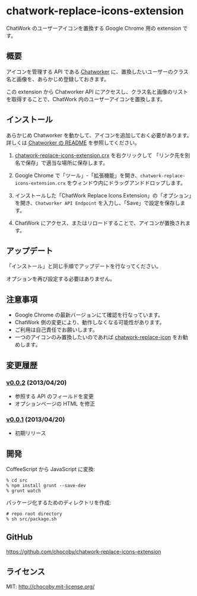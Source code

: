 # chatwork-replace-icons-extension

ChatWork のユーザーアイコンを置換する Google Chrome 用の extension です。

## 概要

アイコンを管理する API である [Chatworker](https://github.com/asonas/chatworker) に、置換したいユーザーのクラス名と画像を、あらかじめ登録しておきます。

この extension から Chatworker API にアクセスし、クラス名と画像のリストを取得することで、ChatWork 内のユーザーアイコンを置換します。

## インストール

あらかじめ Chatworker を動かして、アイコンを追加しておく必要があります。詳しくは [Chatworker の README](https://github.com/asonas/chatworker) を参照してください。

1. [chatwork-replace-icons-extension.crx](https://github.com/chocoby/chatwork-replace-icons-extension/raw/master/chatwork-replace-icons-extension.crx) を右クリックして
「リンク先を別名で保存」で適当な場所に保存します。

2. Google Chrome で「ツール」-「拡張機能」を開き、`chatwork-replace-icons-extension.crx` をウィンドウ内にドラッグアンドドロップします。

3. インストールした「ChatWork Replace Icons Extension」の「オプション」を開き、`Chatworker API Endpoint` を入力し、「Save」で設定を保存します。

4. ChatWork にアクセス、またはリロードすることで、アイコンが置換されます。

## アップデート

「インストール」と同じ手順でアップデートを行なってください。

オプションを再び設定する必要はありません。

## 注意事項

* Google Chrome の最新バージョンにて確認を行なっています。
* ChatWork 側の変更により、動作しなくなる可能性があります。
* ご利用は自己責任でお願いします。
* 一つのアイコンのみ置換したいのであれば [chatwork-replace-icon](https://github.com/chocoby/chatwork-replace-icon) をお勧めします。

## 変更履歴

### [v0.0.2](https://github.com/chocoby/chatwork-replace-icons-extension/tree/v0.0.2) (2013/04/20)

* 参照する API のフィールドを変更
* オプションページの HTML を修正

### [v0.0.1](https://github.com/chocoby/chatwork-replace-icons-extension/tree/v0.0.1) (2013/04/20)

* 初期リリース

## 開発

CoffeeScript から JavaScript に変換:

```
% cd src
% npm install grunt --save-dev
% grunt watch
```

パッケージ化するためのディレクトリを作成:

```
# repo root directory
% sh src/package.sh
```

## GitHub

https://github.com/chocoby/chatwork-replace-icons-extension

## ライセンス

MIT: http://chocoby.mit-license.org/

